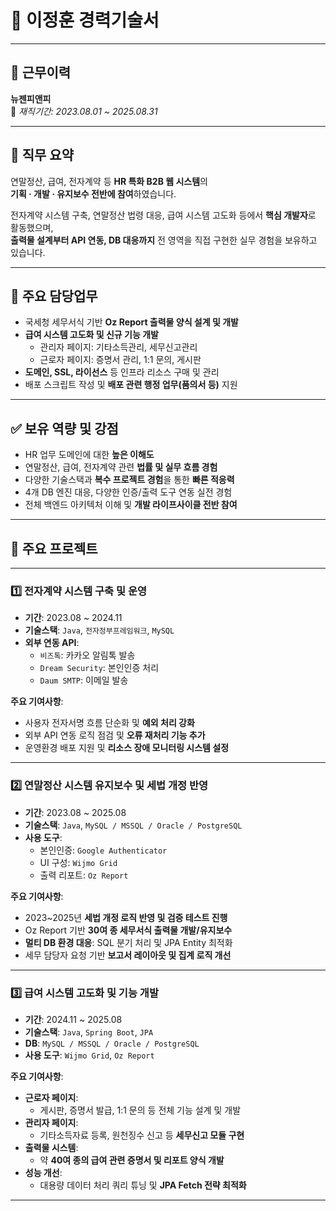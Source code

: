 # 📘 이정훈 경력기술서

---

## 🏢 근무이력

**뉴젠피앤피**  
📅 *재직기간: 2023.08.01 ~ 2025.08.31*

---

## 💼 직무 요약

연말정산, 급여, 전자계약 등 **HR 특화 B2B 웹 시스템**의  
**기획 · 개발 · 유지보수 전반에 참여**하였습니다.  

전자계약 시스템 구축, 연말정산 법령 대응, 급여 시스템 고도화 등에서 **핵심 개발자**로 활동했으며,  
**출력물 설계부터 API 연동, DB 대응까지** 전 영역을 직접 구현한 실무 경험을 보유하고 있습니다.

---

## 🧾 주요 담당업무

- 국세청 세무서식 기반 **Oz Report 출력물 양식 설계 및 개발**
- **급여 시스템 고도화 및 신규 기능 개발**
  - 관리자 페이지: 기타소득관리, 세무신고관리
  - 근로자 페이지: 증명서 관리, 1:1 문의, 게시판
- **도메인, SSL, 라이선스** 등 인프라 리소스 구매 및 관리
- 배포 스크립트 작성 및 **배포 관련 행정 업무(품의서 등)** 지원

---

## ✅ 보유 역량 및 강점

- HR 업무 도메인에 대한 **높은 이해도**
- 연말정산, 급여, 전자계약 관련 **법률 및 실무 흐름 경험**
- 다양한 기술스택과 **복수 프로젝트 경험**을 통한 **빠른 적응력**
- 4개 DB 엔진 대응, 다양한 인증/출력 도구 연동 실전 경험
- 전체 백엔드 아키텍처 이해 및 **개발 라이프사이클 전반 참여**

---

## 📌 주요 프로젝트

---

### 1️⃣ 전자계약 시스템 구축 및 운영

- **기간**: 2023.08 ~ 2024.11  
- **기술스택**: `Java`, `전자정부프레임워크`, `MySQL`  
- **외부 연동 API**:
  - `비즈톡`: 카카오 알림톡 발송
  - `Dream Security`: 본인인증 처리
  - `Daum SMTP`: 이메일 발송

**주요 기여사항**:

- 사용자 전자서명 흐름 단순화 및 **예외 처리 강화**
- 외부 API 연동 로직 점검 및 **오류 재처리 기능 추가**
- 운영환경 배포 지원 및 **리소스 장애 모니터링 시스템 설정**

---

### 2️⃣ 연말정산 시스템 유지보수 및 세법 개정 반영

- **기간**: 2023.08 ~ 2025.08  
- **기술스택**: `Java`, `MySQL / MSSQL / Oracle / PostgreSQL`  
- **사용 도구**:
  - 본인인증: `Google Authenticator`
  - UI 구성: `Wijmo Grid`
  - 출력 리포트: `Oz Report`

**주요 기여사항**:

- 2023~2025년 **세법 개정 로직 반영 및 검증 테스트 진행**
- Oz Report 기반 **30여 종 세무서식 출력물 개발/유지보수**
- **멀티 DB 환경 대응**: SQL 분기 처리 및 JPA Entity 최적화
- 세무 담당자 요청 기반 **보고서 레이아웃 및 집계 로직 개선**

---

### 3️⃣ 급여 시스템 고도화 및 기능 개발

- **기간**: 2024.11 ~ 2025.08  
- **기술스택**: `Java`, `Spring Boot`, `JPA`  
- **DB**: `MySQL / MSSQL / Oracle / PostgreSQL`  
- **사용 도구**: `Wijmo Grid`, `Oz Report`

**주요 기여사항**:

- **근로자 페이지**:
  - 게시판, 증명서 발급, 1:1 문의 등 전체 기능 설계 및 개발
- **관리자 페이지**:
  - 기타소득자료 등록, 원천징수 신고 등 **세무신고 모듈 구현**
- **출력물 시스템**:
  - 약 **40여 종의 급여 관련 증명서 및 리포트 양식 개발**
- **성능 개선**:
  - 대용량 데이터 처리 쿼리 튜닝 및 **JPA Fetch 전략 최적화**

---
